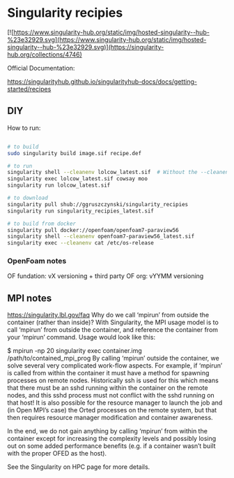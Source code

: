 # Singularity recipies

[![https://www.singularity-hub.org/static/img/hosted-singularity--hub-%23e32929.svg](https://www.singularity-hub.org/static/img/hosted-singularity--hub-%23e32929.svg)](https://singularity-hub.org/collections/4746)

Official Documentation:

<https://singularityhub.github.io/singularityhub-docs/docs/getting-started/recipes>

## DIY

How to run:

```.sh

# to build
sudo singularity build image.sif recipe.def

# to run 
singularity shell --cleanenv lolcow_latest.sif  # Without the --cleanenv flag, the environment on the host system will be present within the container at run time.
singularity exec lolcow_latest.sif cowsay moo
singularity run lolcow_latest.sif

# to download
singularity pull shub://ggruszczynski/singularity_recipies
singularity run singularity_recipies_latest.sif

# to build from docker
singularity pull docker://openfoam/openfoam7-paraview56
singularity shell --cleanenv openfoam7-paraview56_latest.sif
singularity exec --cleanenv cat /etc/os-release
```

### OpenFoam notes

OF fundation: vX versioning + third party
OF org: vYYMM versioning

## MPI notes

https://singularity.lbl.gov/faq
Why do we call ‘mpirun’ from outside the container (rather than inside)?
With Singularity, the MPI usage model is to call ‘mpirun’ from outside the container, and reference the container from your ‘mpirun’ command. Usage would look like this:

$ mpirun -np 20 singularity exec container.img /path/to/contained_mpi_prog
By calling ‘mpirun’ outside the container, we solve several very complicated work-flow aspects. For example, if ‘mpirun’ is called from within the container it must have a method for spawning processes on remote nodes. Historically ssh is used for this which means that there must be an sshd running within the container on the remote nodes, and this sshd process must not conflict with the sshd running on that host! It is also possible for the resource manager to launch the job and (in Open MPI’s case) the Orted processes on the remote system, but that then requires resource manager modification and container awareness.

In the end, we do not gain anything by calling ‘mpirun’ from within the container except for increasing the complexity levels and possibly losing out on some added performance benefits (e.g. if a container wasn’t built with the proper OFED as the host).

See the Singularity on HPC page for more details.
